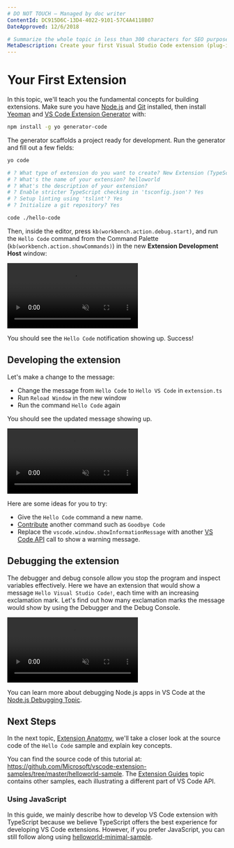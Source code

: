 ```yaml
---
# DO NOT TOUCH — Managed by doc writer
ContentId: DC915D6C-13D4-4022-9101-57C4A4118B07
DateApproved: 12/6/2018

# Summarize the whole topic in less than 300 characters for SEO purpose
MetaDescription: Create your first Visual Studio Code extension (plug-in) with a simple Hello World example.
---
```


# Your First Extension

In this topic, we'll teach you the fundamental concepts for building extensions. Make sure you have [Node.js](https://nodejs.org/en/) and [Git](https://git-scm.com/) installed, then install [Yeoman](http://yeoman.io/) and [VS Code Extension Generator](https://www.npmjs.com/package/generator-code) with:

```bash
npm install -g yo generator-code
```

The generator scaffolds a project ready for development. Run the generator and fill out a few fields:

```bash
yo code

# ? What type of extension do you want to create? New Extension (TypeScript)
# ? What's the name of your extension? helloworld
# ? What's the description of your extension?
# ? Enable stricter TypeScript checking in 'tsconfig.json'? Yes
# ? Setup linting using 'tslint'? Yes
# ? Initialize a git repository? Yes

code ./hello-code
```

Then, inside the editor, press `kb(workbench.action.debug.start)`, and run the `Hello Code` command from the Command Palette (`kb(workbench.action.showCommands)`) in the new **Extension Development Host** window:

<video autoplay loop muted playsinline controls>
  <source src="/api/get-started/your-first-extension/launch.mp4" type="video/mp4">
</video>

You should see the `Hello Code` notification showing up. Success!

## Developing the extension

Let's make a change to the message:

- Change the message from `Hello Code` to `Hello VS Code` in `extension.ts`
- Run `Reload Window` in the new window
- Run the command `Hello Code` again

You should see the updated message showing up.

<video autoplay loop muted playsinline controls>
  <source src="/api/get-started/your-first-extension/reload.mp4" type="video/mp4">
</video>

Here are some ideas for you to try:

- Give the `Hello Code` command a new name.
- [Contribute](/api/references/contribution-points) another command such as `Goodbye Code`
- Replace the `vscode.window.showInformationMessage` with another [VS Code API](/api/references/vscode-api) call to show a warning message.

## Debugging the extension

The debugger and debug console allow you stop the program and inspect variables effectively. Here we have an extension that would show a message `Hello Visual Studio Code!`, each time with an increasing exclamation mark. Let's find out how many exclamation marks the message would show by using the Debugger and the Debug Console.

<video autoplay loop muted playsinline controls>
  <source src="/api/get-started/your-first-extension/debug.mp4" type="video/mp4">
</video>

You can learn more about debugging Node.js apps in VS Code at the [Node.js Debugging Topic](/docs/nodejs/nodejs-debugging).

## Next Steps

In the next topic, [Extension Anatomy](/api/get-started/extension-anatomy), we'll take a closer look at the source code of the `Hello Code` sample and explain key concepts.

You can find the source code of this tutorial at: https://github.com/Microsoft/vscode-extension-samples/tree/master/helloworld-sample. The [Extension Guides](/api/extension-guides/overview) topic contains other samples, each illustrating a different part of VS Code API.

### Using JavaScript

In this guide, we mainly describe how to develop VS Code extension with TypeScript because we believe TypeScript offers the best experience for developing VS Code extensions. However, if you prefer JavaScript, you can still follow along using [helloworld-minimal-sample](https://github.com/Microsoft/vscode-extension-samples/tree/master/helloworld-minimal-sample).